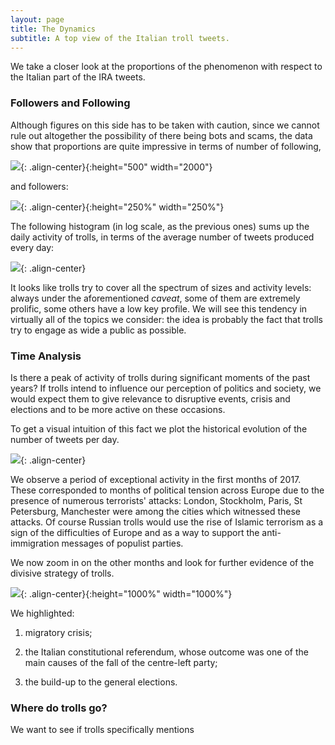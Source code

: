 ```yaml
---
layout: page
title: The Dynamics
subtitle: A top view of the Italian troll tweets.
---
```



We take a closer look at the proportions of the phenomenon with respect to the Italian part of the IRA tweets.

### Followers and Following
Although figures on this side has to be taken with caution, since we cannot rule out altogether the possibility of there being bots and scams, the data show that proportions are quite impressive in terms of number of following,

![](../img/following.png){: .align-center}{:height="500" width="2000"}

and followers:

![](../img/follower.png){: .align-center}{:height="250%" width="250%"}

The following histogram (in log scale, as the previous ones) sums up the daily activity of trolls, in terms of the average number of tweets produced every day:

![](../img/activity.png){: .align-center}

It looks like trolls try to cover all the spectrum of sizes and activity levels: always under the aforementioned *caveat*, some of them are extremely prolific, some others have a low key profile. We will see this tendency in virtually all of the topics we consider: the idea is probably the fact that trolls try to engage as wide a public as possible.

### Time Analysis

Is there a peak of activity of trolls during significant moments of the past years? If trolls intend to influence our perception of politics and society, we would expect them to give relevance to disruptive events, crisis and elections and to be more active on these occasions.

To get a visual intuition of this fact we plot the historical evolution of the number of tweets per day.

![](../img/time1.png){: .align-center}

We observe a period of exceptional activity in the first months of 2017. These corresponded to months of political tension across Europe due to the presence of numerous terrorists' attacks: London, Stockholm, Paris, St Petersburg, Manchester were among the cities which witnessed these attacks. Of course Russian trolls would use the rise of Islamic terrorism as a sign of the difficulties of Europe and as a way to support the anti-immigration messages of populist parties.

We now zoom in on the other months and look for further evidence of the divisive strategy of trolls.

![](../img/time2.png){: .align-center}{:height="1000%" width="1000%"}

We highlighted:

1. migratory crisis;

2. the Italian constitutional referendum, whose outcome was one of the main causes of the fall of the centre-left party;

3. the build-up to the general elections.

### Where do trolls go?
We want to see if trolls specifically mentions 
